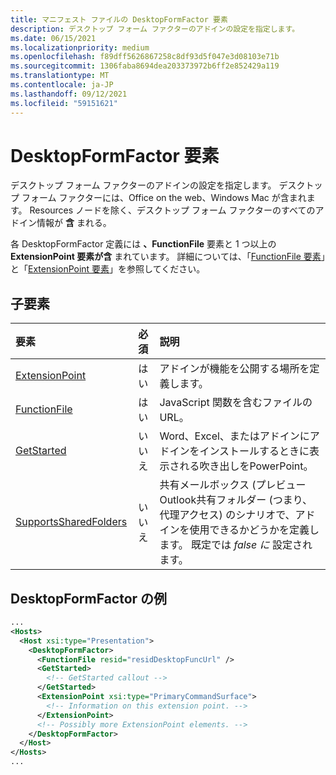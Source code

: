 ```yaml
---
title: マニフェスト ファイルの DesktopFormFactor 要素
description: デスクトップ フォーム ファクターのアドインの設定を指定します。
ms.date: 06/15/2021
ms.localizationpriority: medium
ms.openlocfilehash: f89dff5626867258c8df93d5f047e3d08103e71b
ms.sourcegitcommit: 1306faba8694dea203373972b6ff2e852429a119
ms.translationtype: MT
ms.contentlocale: ja-JP
ms.lasthandoff: 09/12/2021
ms.locfileid: "59151621"
---
```

# <a name="desktopformfactor-element"></a>DesktopFormFactor 要素

デスクトップ フォーム ファクターのアドインの設定を指定します。 デスクトップ フォーム ファクターには、Office on the web、Windows Mac が含まれます。 Resources ノードを除く、デスクトップ フォーム ファクターのすべてのアドイン情報が **含** まれる。

各 DesktopFormFactor 定義には **、FunctionFile** 要素と 1 つ以上の **ExtensionPoint 要素が含** まれています。 詳細については、「[FunctionFile 要素](functionfile.md)」と「[ExtensionPoint 要素](extensionpoint.md)」を参照してください。

## <a name="child-elements"></a>子要素

| 要素                               | 必須 | 説明  |
|:--------------------------------------|:--------:|:-------------|
| [ExtensionPoint](extensionpoint.md)   | はい      | アドインが機能を公開する場所を定義します。 |
| [FunctionFile](functionfile.md)       | はい      | JavaScript 関数を含むファイルの URL。|
| [GetStarted](getstarted.md)           | いいえ       | Word、Excel、またはアドインにアドインをインストールするときに表示される吹き出しをPowerPoint。 |
| [SupportsSharedFolders](supportssharedfolders.md) | いいえ | 共有メールボックス (プレビュー Outlook共有フォルダー (つまり、代理アクセス) のシナリオで、アドインを使用できるかどうかを定義します。 既定では *false に* 設定されます。 |

## <a name="desktopformfactor-example"></a>DesktopFormFactor の例

```xml
...
<Hosts>
  <Host xsi:type="Presentation">
    <DesktopFormFactor>
      <FunctionFile resid="residDesktopFuncUrl" />
      <GetStarted>
        <!-- GetStarted callout -->
      </GetStarted>
      <ExtensionPoint xsi:type="PrimaryCommandSurface">
        <!-- Information on this extension point. -->
      </ExtensionPoint>
      <!-- Possibly more ExtensionPoint elements. -->
    </DesktopFormFactor>
  </Host>
</Hosts>
...
```
